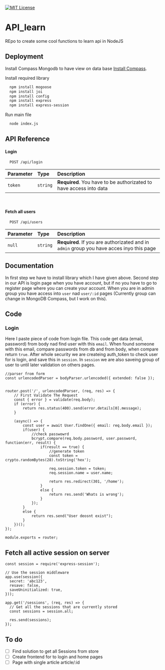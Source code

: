 [![MIT License](https://img.shields.io/badge/License-MIT-green.svg)](https://choosealicense.com/licenses/mit/)

# API_learn

REpo to create some cool functions to learn api in NodeJS


## Deployment

Install Compass Mongodb to have view on data base
[Install Compass](https://www.mongodb.com/try/download/compass).

Install required library

```bash
  npm install mogoose
  npm install joi
  npm install config
  npm install express
  npm install express-session
```

Run main file
```bash
  node index.js
```
## API Reference

#### Login 

```
  POST /api/login
```

| Parameter | Type     | Description                |
| :-------- | :------- | :------------------------- |
| `token`   | `string` | **Required**. You have to be authorizated to have access into data |

</br>


#### Fetch all users

```
  POST /api/users
```

| Parameter | Type     | Description                       |
| :-------- | :------- | :-------------------------------- |
| `null`    | `string` | **Required**. If you are authorizated and in `admin` group you have acces inyo this page |



## Documentation
In first step we have to install library which I have given above.
Second step in our API is login page when you have account, but if no you have to go to register page where you can create your account.
When you are in admin group you have access into `user` nad `user/:id` pages (Currently group can change in MongoDB Compass, but I work on this).


## Code

### Login

Here I paste piece of code from login file. This code get data (email, password) from body nad find user with this `email`.
When found someone with this email, compare passwords from db and from body, when compare return `true`.
After whole security we are createing auth_token to check user for is login, and save this in `session`.
In `session` we are also saveing group of user to until later validation on others pages.

```node
//parser from form
const urlencodedParser = bodyParser.urlencoded({ extended: false });


router.post('/', urlencodedParser, (req, res) => {
    // First Validate The Request
    const { error } = validate(req.body);
    if (error) {
        return res.status(400).send(error.details[0].message);
    }

    (async() => {
        const user = await User.findOne({ email: req.body.email });
        if(user) {
            //check passwowrd
            bcrypt.compare(req.body.password, user.password, function(err, result) {
                if(result == true) {
                    //generate token
                    const token = crypto.randomBytes(28).toString('hex');
    
                    req.session.token = token;
                    req.session.name = user.name;
    
                    return res.redirect(301, '/home');
                }
                else {
                    return res.send('Whats is wrong');
                }
            });
        }
        else {
            return res.send("User deosnt exist");
        }
    })();
});

module.exports = router;
```

## Fetch all active session on server
```node
const session = require('express-session');

// Use the session middleware
app.use(session({
  secret: 'abc123',
  resave: false,
  saveUninitialized: true,
}));

app.get('/sessions', (req, res) => {
  // Get all the sessions that are currently stored
  const sessions = session.all;

  res.send(sessions);
});
```

## To do
- [ ] Find solution to get all Sessions from store
- [ ] Create frontend for to login and home pages
- [ ] Page with single article article/:id
